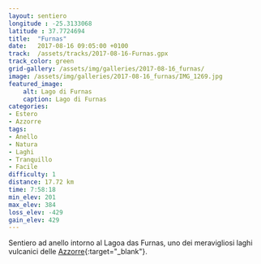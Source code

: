 ```yaml
---
layout: sentiero
longitude : -25.3133068
latitude : 37.7724694
title:  "Furnas"
date:   2017-08-16 09:05:00 +0100
track:  /assets/tracks/2017-08-16-Furnas.gpx
track_color: green
grid-gallery: /assets/img/galleries/2017-08-16_furnas/
image: /assets/img/galleries/2017-08-16_furnas/IMG_1269.jpg
featured_image:
    alt: Lago di Furnas
    caption: Lago di Furnas
categories:
- Estero
- Azzorre
tags:
- Anello
- Natura
- Laghi
- Tranquillo
- Facile
difficulty: 1
distance: 17.72 km
time: 7:58:18
min_elev: 201
max_elev: 384
loss_elev: -429
gain_elev: 429
---
```


Sentiero ad anello intorno al Lagoa das Furnas, uno dei meravigliosi laghi vulcanici delle [Azzorre](/categories/azzorre){:target="_blank"}.
